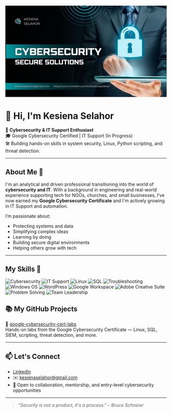 ![Banner Image](https://github.com/KesienaSelahor/KesienaSelahor/blob/main/Kesiena%20Selahor%20Github%20banner.jpg)

# 👋 Hi, I'm Kesiena Selahor

🔐 **Cybersecurity & IT Support Enthusiast**  
🎓 Google Cybersecurity Certified | IT Support (In Progress)  
🛠️ Building hands-on skills in system security, Linux, Python scripting, and threat detection.

---

## About Me 🚀

I'm an analytical and driven professional transitioning into the world of **cybersecurity and IT**. With a background in engineering and real-world experience supporting tech for NGOs, churches, and small businesses, I’ve now earned my **Google Cybersecurity Certificate** and I'm actively growing in IT Support and automation.

I’m passionate about:
- Protecting systems and data  
- Simplifying complex ideas  
- Learning by doing  
- Building secure digital environments  
- Helping others grow with tech

---

## My Skills 🧠

![Cybersecurity](https://img.shields.io/badge/-Cybersecurity-0078D4?style=flat-square&logo=microsoft-azure&logoColor=white)
![IT Support](https://img.shields.io/badge/-IT%20Support-005C9C?style=flat-square&logo=itunes&logoColor=white)
![Linux](https://img.shields.io/badge/-Linux-FCC624?style=flat-square&logo=linux&logoColor=black)
![SQL](https://img.shields.io/badge/-SQL-4479A1?style=flat-square&logo=postgresql&logoColor=white)
![Troubleshooting](https://img.shields.io/badge/-Troubleshooting-0078D4?style=flat-square&logo=bugsnag&logoColor=white)
![Windows OS](https://img.shields.io/badge/-Windows%20OS-0078D4?style=flat-square&logo=windows&logoColor=white)
![WordPress](https://img.shields.io/badge/-WordPress-21759B?style=flat-square&logo=wordpress&logoColor=white)
![Google Workspace](https://img.shields.io/badge/-Google%20Workspace-4285F4?style=flat-square&logo=google-workspace&logoColor=white)
![Adobe Creative Suite](https://img.shields.io/badge/-Adobe%20Creative%20Suite-DD0031?style=flat-square&logo=adobe&logoColor=white)
![Problem Solving](https://img.shields.io/badge/-Problem%20Solving-FF5733?style=flat-square&logoColor=white)
![Team Leadership](https://img.shields.io/badge/-Team%20Leadership-6C5B7B?style=flat-square&logoColor=white)

## 📚 My GitHub Projects

🧪 [google-cybersecurity-cert-labs](https://github.com/kesienaselahor/google-cybersecurity-cert-labs)  
Hands-on labs from the Google Cybersecurity Certificate — Linux, SQL, SIEM, scripting, threat detection, and more.

---

## 📫 Let's Connect

- [LinkedIn](https://www.linkedin.com/in/kesienaselahor/)
- ✉️ kesienaselahor@gmail.com   
- 💬 Open to collaboration, mentorship, and entry-level cybersecurity opportunities

---

> *“Security is not a product, it's a process.” – Bruce Schneier*
